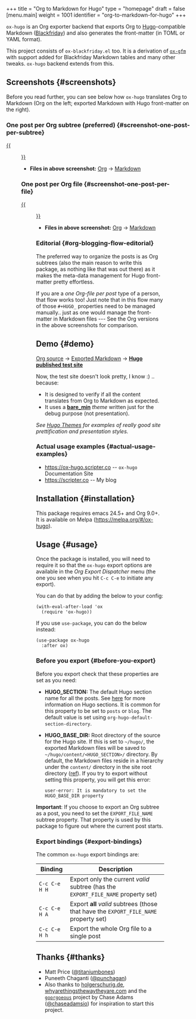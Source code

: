+++
title = "Org to Markdown for Hugo"
type = "homepage"
draft = false
[menu.main]
  weight = 1001
  identifier = "org-to-markdown-for-hugo"
+++

`ox-hugo` is an Org exporter backend that exports Org to
[Hugo](https://gohugo.io/)-compatible Markdown ([Blackfriday](https://github.com/russross/blackfriday)) and also generates the
front-matter (in TOML or YAML format).

This project consists of `ox-blackfriday.el` too. It is a derivation
of [`ox-gfm`](https://github.com/larstvei/ox-gfm) with support added for Blackfriday Markdown tables and
many other tweaks. `ox-hugo` backend extends from this.


## Screenshots {#screenshots}

Before you read further, you can see below how `ox-hugo` translates
Org to Markdown (Org on the left; exported Markdown with Hugo
front-matter on the right).


### One post per Org subtree (preferred) {#screenshot-one-post-per-subtree}

[{{<figure src="/images/one-post-per-subtree.png">}}](/images/one-post-per-subtree.png)

-   **Files in above screenshot:** [Org](https://raw.githubusercontent.com/kaushalmodi/ox-hugo/master/test/site/content-org/screenshot-subtree-export-example.org) -> [Markdown](https://raw.githubusercontent.com/kaushalmodi/ox-hugo/master/test/site/content/writing-hugo-blog-in-org-subtree-export.md)


### One post per Org file {#screenshot-one-post-per-file}

[{{<figure src="/images/one-post-per-file.png">}}](/images/one-post-per-file.png)

-   **Files in above screenshot:** [Org](https://raw.githubusercontent.com/kaushalmodi/ox-hugo/master/test/site/content-org/writing-hugo-blog-in-org-file-export.org) -> [Markdown](https://raw.githubusercontent.com/kaushalmodi/ox-hugo/master/test/site/content/writing-hugo-blog-in-org-file-export.md)


### Editorial {#org-blogging-flow-editorial}

The preferred way to organize the posts is as Org subtrees (also the
main reason to write this package, as nothing like that was out there)
as it makes the meta-data management for Hugo front-matter pretty
effortless.

If you are a _one Org-file per post_ type of a person, that flow works
too! Just note that in this flow many of those `#+HUGO_` properties
need to be managed manually.. just as one would manage the front-matter
in Markdown files --- See the Org versions in the above screenshots for
comparison.


## Demo {#demo}

[Org source](https://github.com/kaushalmodi/ox-hugo/tree/master/test/site/content-org) → [Exported Markdown](https://github.com/kaushalmodi/ox-hugo/tree/master/test/site/content) → [**Hugo published test site**](../test)

Now, the test site doesn't look pretty, I know :) .. because:

-   It is designed to verify if all the content translates from Org to
    Markdown as expected.
-   It uses a [**bare\_min**](https://github.com/kaushalmodi/ox-hugo/tree/master/test/site/themes/bare_min/) _theme_ written just for the debug purpose (not
    presentation).

_See [Hugo Themes](https://themes.gohugo.io/) for examples of really good site prettification and
presentation styles._


### Actual usage examples {#actual-usage-examples}

-   <https://ox-hugo.scripter.co> -- `ox-hugo` Documentation Site
-   <https://scripter.co> -- My blog


## Installation {#installation}

This package requires emacs 24.5+ and Org 9.0+. It is available on
Melpa (<https://melpa.org/#/ox-hugo>).


## Usage {#usage}

Once the package is installed, you will need to require it so that the
`ox-hugo` export options are available in the _Org Export Dispatcher_
menu (the one you see when you hit `C-c C-e` to initiate any export).

You can do that by adding the below to your config:

```emacs-lisp
(with-eval-after-load 'ox
  (require 'ox-hugo))
```

If you use `use-package`, you can do the below instead:

```emacs-lisp
(use-package ox-hugo
  :after ox)
```


### Before you export {#before-you-export}

Before you export check that these properties are set as you need:

-   **HUGO\_SECTION:** The default Hugo section name for all the posts.  See
    [here](http://gohugo.io/content/sections/) for more information on Hugo sections.  It is
    common for this property to be set to `posts` or
    `blog`.  The default value is set using
    `org-hugo-default-section-directory`.
-   **HUGO\_BASE\_DIR:** Root directory of the source for the Hugo site. If
    this is set to `~/hugo/`, the exported Markdown
    files will be saved to
    `~/hugo/content/<HUGO_SECTION>/` directory.  By
    default, the Markdown files reside in a hierarchy
    under the `content/` directory in the site root
    directory ([ref](http://gohugo.io/content/organization/)). If you try to export without
    setting this property, you will get this error:

    ```text
    user-error: It is mandatory to set the HUGO_BASE_DIR property
    ```

**Important**: If you choose to export an Org subtree as a post, you
 need to set the `EXPORT_FILE_NAME` subtree property. That property is
 used by this package to figure out where the current post starts.


### Export bindings {#export-bindings}

The common `ox-hugo` export bindings are:

| Binding       | Description                                                                           |
|---------------|---------------------------------------------------------------------------------------|
| `C-c C-e H H` | Export only the current _valid_ subtree (has the `EXPORT_FILE_NAME` property set)     |
| `C-c C-e H A` | Export **all** _valid_ subtrees (those that have the `EXPORT_FILE_NAME` property set) |
| `C-c C-e H h` | Export the whole Org file to a single post                                            |


## Thanks {#thanks}

-   Matt Price ([@titaniumbones](https://github.com/titaniumbones))
-   Puneeth Chaganti ([@punchagan](https://github.com/punchagan))
-   Also thanks to [holgerschurig.de](http://www.holgerschurig.de/en/emacs-blog-from-org-to-hugo/), [whyarethingsthewaytheyare.com](http://whyarethingsthewaytheyare.com/setting-up-the-blog/) and
    the [`goorgoeous`](https://github.com/chaseadamsio/goorgeous) project by Chase Adams ([@chaseadamsio](https://github.com/chaseadamsio)) for
    inspiration to start this project.
